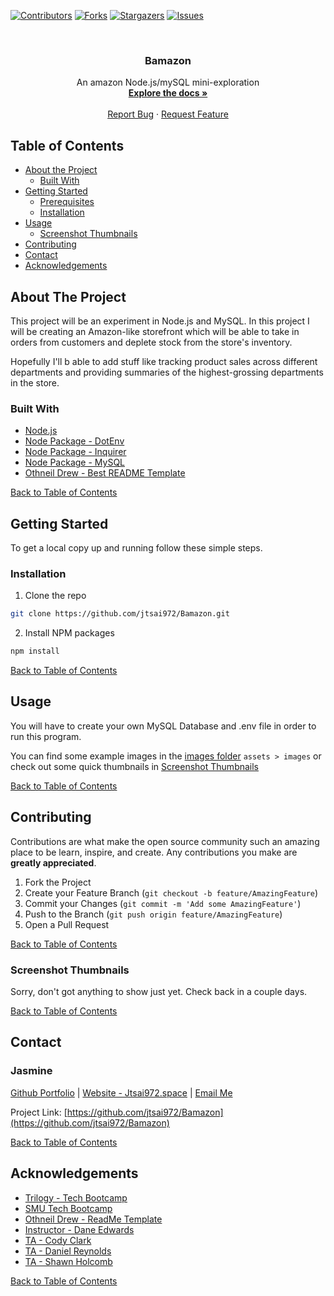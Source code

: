 <!--# Bamazon
An amazon node/mySQL mini-exploration -->


[![Contributors][contributors-shield]][contributors-url]
[![Forks][forks-shield]][forks-url]
[![Stargazers][stars-shield]][stars-url]
[![Issues][issues-shield]][issues-url]

<!-- PROJECT LOGO -->
<br />
<p align="center">
  <h3 align="center">Bamazon</h3>

  <p align="center">
    An amazon Node.js/mySQL mini-exploration
    <br />
    <a href="https://github.com/jtsai972/Bamazon"><strong>Explore the docs »</strong></a>
    <br />
    <br />
    <a href="https://github.com/jtsai972/Bamazon/issues">Report Bug</a>
    ·
    <a href="https://github.com/jtsai972/Bamazon/issues">Request Feature</a>
  </p>
</p>



<!-- TABLE OF CONTENTS -->
## Table of Contents

* [About the Project](#about-the-project)
  * [Built With](#built-with)
* [Getting Started](#getting-started)
  * [Prerequisites](#prerequisites)
  * [Installation](#installation)
* [Usage](#usage)
  * [Screenshot Thumbnails](#screenshot-thumbnails)
* [Contributing](#contributing)
* [Contact](#contact)
* [Acknowledgements](#acknowledgements)


<!-- ABOUT THE PROJECT -->
## About The Project

This project will be an experiment in Node.js and MySQL. In this project I will be creating an Amazon-like storefront which will be able to take in orders from customers and deplete stock from the store's inventory. 

Hopefully I'll b able to add stuff like tracking product sales across different departments and providing summaries of the highest-grossing departments in the store.

### Built With
 * [Node.js](https://nodejs.org/en/)
 * [Node Package - DotEnv](https://www.npmjs.com/package/dotenv)
 * [Node Package - Inquirer](https://www.npmjs.com/package/inquirer)
 * [Node Package - MySQL](https://www.npmjs.com/package/mysql)
 * [Othneil Drew - Best README Template](https://github.com/othneildrew/Best-README-Template)
 
 
 [Back to Table of Contents](#table-of-contents)
 

<!-- GETTING STARTED -->
## Getting Started

To get a local copy up and running follow these simple steps.

### Installation
 
1. Clone the repo
```sh
git clone https://github.com/jtsai972/Bamazon.git
```
2. Install NPM packages
```sh
npm install
```

[Back to Table of Contents](#table-of-contents)


<!-- USAGE EXAMPLES -->
## Usage

You will have to create your own MySQL Database and .env file in order to run this program.

You can find some example images in the [images folder](https://github.com/jtsai972/Bamazon/tree/master/assets/images) `assets > images` or check out some quick thumbnails in [Screenshot Thumbnails](#screenshot-thumbnails)

[Back to Table of Contents](#table-of-contents)

<!-- CONTRIBUTING -->
## Contributing

Contributions are what make the open source community such an amazing place to be learn, inspire, and create. Any contributions you make are **greatly appreciated**.

1. Fork the Project
2. Create your Feature Branch (`git checkout -b feature/AmazingFeature`)
3. Commit your Changes (`git commit -m 'Add some AmazingFeature'`)
4. Push to the Branch (`git push origin feature/AmazingFeature`)
5. Open a Pull Request

[Back to Table of Contents](#table-of-contents)

### Screenshot Thumbnails

Sorry, don't got anything to show just yet. Check back in a couple days.

<!-- <div align="center">
  <img src="https://raw.githubusercontent.com/jtsai972/Bamazon/master/assets/images/ss-starting-game.PNG" alt ="Screenshot of starting the game" width="45%">
  <span>&nbsp;</span>
  <img src="https://raw.githubusercontent.com/jtsai972/Bamazon/master/assets/images/ss-exiting-game.PNG" alt ="Screenshot of exiting the game" width="45%">
</div> -->

[Back to Table of Contents](#table-of-contents)

<!-- CONTACT -->
## Contact

### Jasmine 
[Github Portfolio](https://jtsai972.github.io/Github-Portfolio/) | [Website - Jtsai972.space](jtsai972.space) | [Email Me](jtsai972@gmail.com)

Project Link: [https://github.com/jtsai972/Bamazon](https://github.com/jtsai972/Bamazon)

[Back to Table of Contents](#table-of-contents)

<!-- ACKNOWLEDGEMENTS -->
## Acknowledgements

* [Trilogy - Tech Bootcamp](https://www.trilogyed.com/)
* [SMU Tech Bootcamp](https://techbootcamps.smu.edu/)
* [Othneil Drew - ReadMe Template](https://github.com/othneildrew/)
* [Instructor - Dane Edwards](https://github.com/daneedw)
* [TA - Cody Clark](https://codyevanclark.com/)
* [TA - Daniel Reynolds](https://github.com/kirplink)
* [TA - Shawn Holcomb](https://github.com/shawnholcomb)

[Back to Table of Contents](#table-of-contents)

<!-- MARKDOWN LINKS & IMAGES -->
<!-- https://www.markdownguide.org/basic-syntax/#reference-style-links -->
[contributors-shield]: https://img.shields.io/github/contributors/jtsai972/Bamazon.svg?style=flat-square
[contributors-url]: https://github.com/jtsai972/Bamazon/graphs/contributors
[forks-shield]: https://img.shields.io/github/forks/jtsai972/Bamazon.svg?style=flat-square
[forks-url]: https://github.com/jtsai972/Bamazon/network/members
[stars-shield]: https://img.shields.io/github/stars/jtsai972/Bamazon.svg?style=flat-square
[stars-url]: https://github.com/jtsai972/Bamazon/stargazers
[issues-shield]: https://img.shields.io/github/issues/jtsai972/Bamazon.svg?style=flat-square
[issues-url]: https://github.com/jtsai972/Bamazon/issues
